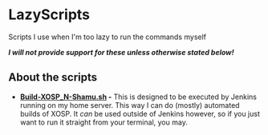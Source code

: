 # LazyScripts
Scripts I use when I'm too lazy to run the commands myself

***I will not provide support for these unless otherwise stated below!***

## About the scripts
* **[Build-XOSP_N-Shamu.sh](https://github.com/DuckBread/Build_Scripts/blob/master/Build-XOSP_N-Shamu.sh) -** This is designed to be executed by Jenkins running on my home server. This way I can do (mostly) automated builds of XOSP. It *can* be used outside of Jenkins however, so if you just want to run it straight from your terminal, you may.
